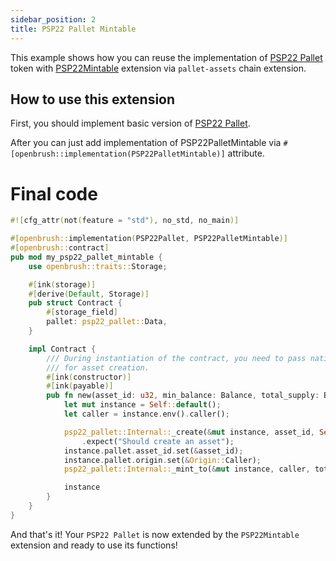```yaml
---
sidebar_position: 2
title: PSP22 Pallet Mintable
---
```


This example shows how you can reuse the implementation of
[PSP22 Pallet](https://github.com/727-Ventures/openbrush-contracts/tree/main/contracts/src/token/psp22_pallet) token with [PSP22Mintable](https://github.com/727-Ventures/openbrush-contracts/tree/main/contracts/src/token/psp22_pallet/extensions/mintable.rs) extension via `pallet-assets` chain extension.

## How to use this extension

First, you should implement basic version of [PSP22 Pallet](/smart-contracts/PSP22-Pallet).

After you can just add implementation of PSP22PalletMintable via `#[openbrush::implementation(PSP22PalletMintable)]` attribute.

# Final code

```rust
#![cfg_attr(not(feature = "std"), no_std, no_main)]

#[openbrush::implementation(PSP22Pallet, PSP22PalletMintable)]
#[openbrush::contract]
pub mod my_psp22_pallet_mintable {
    use openbrush::traits::Storage;

    #[ink(storage)]
    #[derive(Default, Storage)]
    pub struct Contract {
        #[storage_field]
        pallet: psp22_pallet::Data,
    }

    impl Contract {
        /// During instantiation of the contract, you need to pass native tokens as a deposit
        /// for asset creation.
        #[ink(constructor)]
        #[ink(payable)]
        pub fn new(asset_id: u32, min_balance: Balance, total_supply: Balance) -> Self {
            let mut instance = Self::default();
            let caller = instance.env().caller();

            psp22_pallet::Internal::_create(&mut instance, asset_id, Self::env().account_id(), min_balance)
                .expect("Should create an asset");
            instance.pallet.asset_id.set(&asset_id);
            instance.pallet.origin.set(&Origin::Caller);
            psp22_pallet::Internal::_mint_to(&mut instance, caller, total_supply).expect("Should mint_to");

            instance
        }
    }
}
```

And that's it! Your `PSP22 Pallet` is now extended by the `PSP22Mintable` extension and ready to use its functions!
